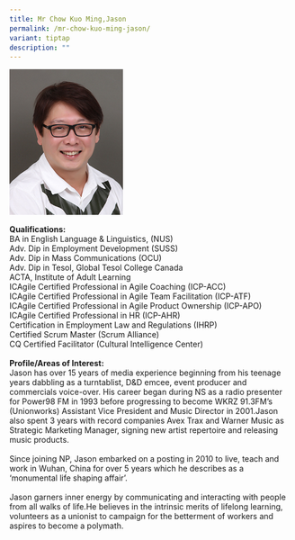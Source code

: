 ```yaml
---
title: Mr Chow Kuo Ming,Jason
permalink: /mr-chow-kuo-ming-jason/
variant: tiptap
description: ""
---
```

<p></p>
<div class="isomer-image-wrapper">
<img style="width: 40%;" height="auto" width="100%" alt="Image of Mr Chow Guo Ming, Jason" src="/images/IS/Chow_Guo_Ming_Jason.jpg">
</div>
<p><strong>Qualifications:</strong> 
<br>BA in English Language &amp; Linguistics, (NUS)
<br>Adv. Dip in Employment Development (SUSS)
<br>Adv. Dip in Mass Communications (OCU)
<br>Adv. Dip in Tesol, Global Tesol College Canada
<br>ACTA, Institute of Adult Learning
<br>ICAgile Certified Professional in Agile Coaching (ICP-ACC)
<br>ICAgile Certified Professional in Agile Team Facilitation (ICP-ATF)
<br>ICAgile Certified Professional in Agile Product Ownership (ICP-APO)
<br>ICAgile Certified Professional in HR (ICP-AHR)
<br>Certification in Employment Law and Regulations (IHRP)
<br>Certified Scrum Master (Scrum Alliance)
<br>CQ Certified Facilitator (Cultural Intelligence Center) ​
<br>
<br><strong>Profile/Areas of Interest:</strong> 
<br>​Jason has over 15 years of media experience beginning from his teenage
years dabbling as a turntablist, D&amp;D emcee, event producer and commercials
voice-over. His career began during NS as a radio presenter for Power98
FM in 1993 before progressing to become WKRZ 91.3FM’s (Unionworks) Assistant
Vice President and Music Director in 2001.Jason also spent 3 years with
record companies Avex Trax and Warner Music as Strategic Marketing Manager,
signing new artist repertoire and releasing music products.
<br>
<br>Since joining NP, Jason embarked on a posting in 2010 to live, teach and
work in Wuhan, China for over 5 years which he describes as a ‘monumental
life shaping affair’.
<br>
<br>Jason garners inner energy by communicating and interacting with people
from all walks of life.​He believes in the intrinsic merits of lifelong
learning, volunteers as a unionist to campaign for the betterment of workers
and aspires to become a polymath.</p>